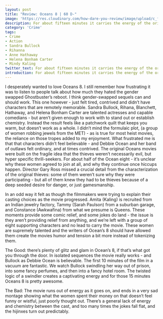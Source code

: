 ```yaml
---
layout: post
title: "Review: Oceans 8 | 60 D-"
image: 'https://res.cloudinary.com/how-dare-you-review/image/upload/c_fill,h_399,w_760/v1528847711/Oceans-8-poster.png'
description: For about fifteen minutes it carries the energy of the original movies - but it devolves quickly into  irellavance.     
category: 'Crime'
tags: 
- Crime
- Action
- Sandra Bullock
- Rihanna
- Anne Hathaway
- Helena Bonham Carter
- Mindy Kaling
twitter_text: For about fifteen minutes it carries the energy of the original movies - but it devolves quickly into  irellavance.
introduction: For about fifteen minutes it carries the energy of the original movies - but it devolves quickly into  irellavance. 
---
```

I desperately wanted to love Oceans 8. I still remember how frustrating it was to listen to people talk about how much they hated the gender swapped Ghostbuster’s reboot. I think gender-swapped sequels can and should work. This one however - just felt tired, contrived and didn’t have characters that are remotely memorable. Sandra Bullock, Rihana, Blanchett, Hathaway, and Helena Bonham Carter are talented actresses and capable comedians - but aren’t given enough to work with to stand out or establish chemistry. Instead the result feels like a patchwork quilt that keeps you warm, but doesn’t work as a whole. I didn’t mind the formulaic plot, (a group of women robbing jewels from the MET) - as is true for most heist movies, the reliance on those tropes added to my enjoyment. What frustrated me is that that characters didn’t feel believable - and Debbie Ocean and her band of outlaws felt ordinary, and at times contrived. The original Oceans movies were built on the fragile idea that the thieves weren’t necessarily evil, but hyper specific thrill-seekers. For about half of the Ocean eight - it’s unclear why these women agreed to join at all, and why they continue once hiccups happen. Director Gary Ross missed a crucial detail from the characterization of the original thieves: some of them weren’t sure why they were participating - but all of them knew they had to be thieves because of a deep seeded desire for danger, or just gamesmanship.  
 
In an odd way it felt as though the filmmakers were trying to explain their casting choices as the movie progressed. Amita (Kaling) is recruited from an Indian jewelry factory, Tammy (Sarah Paulson) from a suburban garage, and Constance (Awkwafina) from what we presume is Queens. These moments provide some comic relief, and some jokes do land - the issue is they aren’t providing relief from anything, and we’re left with a group of eight supporting characters and no lead to carry the movie. These women are supremely talented and the writers of Ocean’s 8 should have allowed them create the movies humor and tension a bit more instead of tokenizing them.

The Good: there’s plenty of glitz and glam in Ocean’s 8, if that’s what got you through the door. In isolated sequences the movie really works - and Bullock as Debbie Ocean is believable. The first 10 minutes of the film in a vacuum are fantastic. We watch Bullock swindling her way out of prison, into some fancy perfumes, and then into a fancy hotel room. The twisted logic of a swindler creates a captivating energy and for those 15 minutes Oceans 8 is pretty awesome.

The Bad: The movie runs out of energy as it goes on, and ends in a very sad montage showing what the women spent their money on that doesn’t feel funny or wistful, just poorly thought out. There’s a general lack of energy and chemistry between the cast, and too many times the jokes fall flat, and the hijinxes turn out predictably.   
